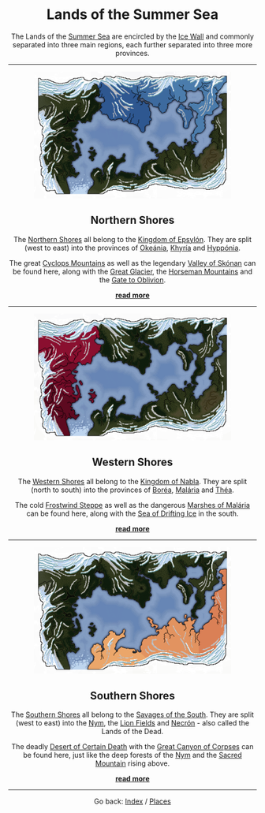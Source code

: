 <header style="background-image: url('./images/img034.png')">

# Lands of the Summer Sea

The Lands of the [Summer Sea](./glossary.md#summer-sea) are encircled by the [Ice Wall](./glossary.md#ice-wall) and commonly separated into three main regions, each further separated into three more provinces.

---

<img src="./images/highlight_northshore.png" width="400" id="fright">

## Northern Shores

The [Northern Shores](./glossary.md#northern-shores) all belong to the [Kingdom of Epsylón](./glossary.md#kingdom-of-epsylón). They are split (west to east) into the provinces of [Okeánia](./glossary.md#okeánia), [Khyría](./glossary.md#khyría) and [Hyppónia](./glossary.md#hyppónia).

The great [Cyclops Mountains](./glossary.md#cyclops-mountains) as well as the legendary [Valley of Skónan](./glossary.md#skónans-valley) can be found here, along with the [Great Glacier](./glossary.md#great-glacier), the [Horseman Mountains](./glossary.md#horseman-mountains) and the [Gate to Oblivion](./glossary.md#gate-to-oblivion).

[**read more**](./northernshores.md)

---
<img src="./images/highlight_westshore.png" width="400" id="fleft">

## Western Shores

The [Western Shores](./glossary.md#western-shores) all belong to the [Kingdom of Nabla](./glossary.md#kingdom-of-nabla). They are split (north to south) into the provinces of [Boréa](./glossary.md#boréa), [Malária](./glossary.md#malária) and [Théa](./glossary.md#théa).

The cold [Frostwind Steppe](./glossary.md#frostwind-steppe) as well as the dangerous [Marshes of Malária](./glossary.md#marshes-of-malária) can be found here, along with the [Sea of Drifting Ice](./glossary.md#sea-of-drifting-ice) in the south.

[**read more**](./westernshores.md)

---

<img src="./images/highlight_southshore.png" width="400" id="fright">

## Southern Shores

The [Southern Shores](./glossary.md#southern-shores) all belong to the [Savages of the South](./glossary.md#savage-lands). They are split (west to east) into the [Nym](./glossary.md#nym), the [Lion Fields](./glossary.md#lion-fields) and [Necrón](./glossary.md#necrón) - also called the Lands of the Dead.

The deadly [Desert of Certain Death](./glossary.md#desert-of-certain-death) with the [Great Canyon of Corpses](./glossary.md#great-canyon-of-corpses) can be found here, just like the deep forests of the [Nym](./glossary.md#nym) and the [Sacred Mountain](./glossary.md#sacred-mountain) rising above.

[**read more**](./southernshores.md)

---

Go back: [Index](./index.md) / [Places](./places.md)